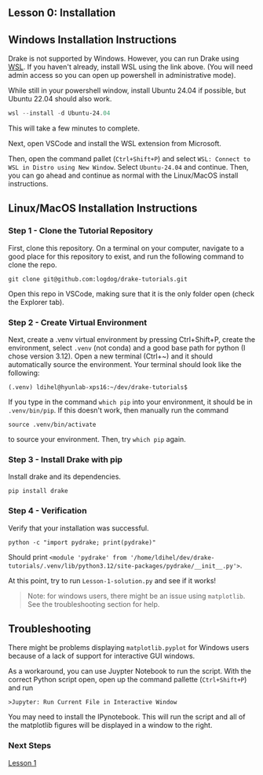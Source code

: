 ## Lesson 0: Installation

## Windows Installation Instructions

Drake is not supported by Windows. However, you can run Drake using [WSL](https://learn.microsoft.com/en-us/windows/wsl/install). If you haven't already, install WSL using the link above. (You will need admin access so you can open up powershell in administrative mode).

While still in your powershell window, install Ubuntu 24.04 if possible, but Ubuntu 22.04 should also work.
```powershell
wsl --install -d Ubuntu-24.04
```
This will take a few minutes to complete.

Next, open VSCode and install the WSL extension from Microsoft.

Then, open the command pallet (`Ctrl+Shift+P`) and select `WSL: Connect to WSL in Distro using New Window`. Select `Ubuntu-24.04` and continue. Then, you can go ahead and continue as normal with the Linux/MacOS install instructions.

## Linux/MacOS Installation Instructions

### Step 1 - Clone the Tutorial Repository

First, clone this repository. On a terminal on your computer, navigate to a good place for this repository to exist, and run the following command to clone the repo.

```
git clone git@github.com:logdog/drake-tutorials.git
```

Open this repo in VSCode, making sure that it is the only folder open (check the Explorer tab). 

### Step 2 - Create Virtual Environment

Next, create a .venv virtual environment by pressing Ctrl+Shift+P, create the environment, select `.venv` (not conda) and a good base path for python (I chose version 3.12). Open a new terminal (Ctrl+~) and it should automatically source the environment. Your terminal should look like the following:

```
(.venv) ldihel@hyunlab-xps16:~/dev/drake-tutorials$ 
```

If you type in the command `which pip` into your environment, it should be in `.venv/bin/pip`. If this doesn't work, then manually run the command
```
source .venv/bin/activate
```
to source your environment. Then, try `which pip` again.

### Step 3 - Install Drake with pip

Install drake and its dependencies.

```
pip install drake
```

### Step 4 - Verification

Verify that your installation was successful. 

```
python -c "import pydrake; print(pydrake)"
```

Should print `<module 'pydrake' from '/home/ldihel/dev/drake-tutorials/.venv/lib/python3.12/site-packages/pydrake/__init__.py'>`.

At this point, try to run `Lesson-1-solution.py` and see if it works! 
> Note: for windows users, there might be an issue using `matplotlib`. See the troubleshooting section for help.

## Troubleshooting

There might be problems displaying `matplotlib.pyplot` for Windows users because of a lack of support for interactive GUI windows. 

As a workaround, you can use Juypter Notebook to run the script. With the correct Python script open, open up the command pallette (`Ctrl+Shift+P`) and run
```
>Jupyter: Run Current File in Interactive Window
```
You may need to install the IPynotebook.
This will run the script and all of the matplotlib figures will be displayed in a window to the right.

### Next Steps

[Lesson 1](../Lesson-1/)